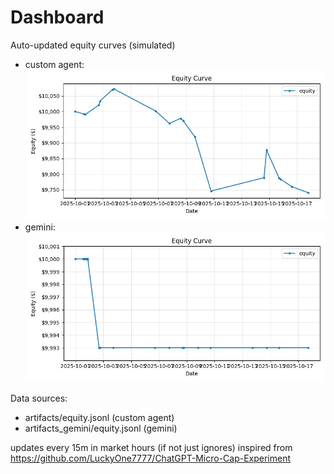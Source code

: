 # Dashboard

Auto-updated equity curves (simulated)

- custom agent: ![Equity Curve](artifacts/equity.png?v=8c5cf74)
- gemini: ![Equity Curve (Gemini)](artifacts_gemini/equity.png?v=8c5cf74)

Data sources:
- artifacts/equity.jsonl (custom agent)
- artifacts_gemini/equity.jsonl (gemini)

updates every 15m in market hours (if not just ignores)
inspired from https://github.com/LuckyOne7777/ChatGPT-Micro-Cap-Experiment